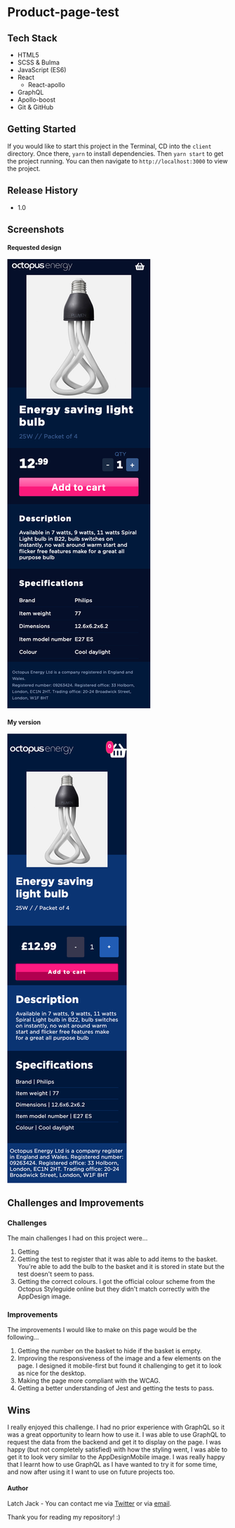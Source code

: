 # Product-page-test

## Tech Stack
+ HTML5
+ SCSS & Bulma
+ JavaScript (ES6)
+ React
  + React-apollo
+ GraphQL
+ Apollo-boost
+ Git & GitHub


## Getting Started
If you would like to start this project in the Terminal, CD into the `client` directory. Once there, `yarn` to install dependencies. Then `yarn start` to get the project running. You can then navigate to `http://localhost:3000` to view the project.

## Release History
+ 1.0


## Screenshots

#### Requested design

![Screenshot of the requested design](readmefiles/AppDesignMobile.png)

#### My version
![Screenshot of the app](readmefiles/FullScreenshot.png)


## Challenges and Improvements

### Challenges
The main challenges I had on this project were...
1. Getting 
2. Getting the test to register that it was able to add items to the basket. You're able to add the bulb to the basket and it is stored in state but the test doesn't seem to pass.
3. Getting the correct colours. I got the official colour scheme from the Octopus Styleguide online but they didn't match correctly with the AppDesign image.


### Improvements
The improvements I would like to make on this page would be the following...
1. Getting the number on the basket to hide if the basket is empty.
2. Improving the responsiveness of the image and a few elements on the page. I designed it mobile-first but found it challenging to get it to look as nice for the desktop.
3. Making the page more compliant with the WCAG.
4. Getting a better understanding of Jest and getting the tests to pass.

## Wins
I really enjoyed this challenge. I had no prior experience with GraphQL so it was a great opportunity to learn how to use it. I was able to use GraphQL to request the data from the backend and get it to display on the page. I was happy (but not completely satisfied) with how the styling went, I was able to get it to look very similar to the AppDesignMobile image. I was really happy that I learnt how to use GraphQL as I have wanted to try it for some time, and now after using it I want to use on future projects too.

#### Author
Latch Jack - You can contact me via [Twitter](https://twitter.com/LatchCodes "My twitter profile") or via [email](mailto:latch.jack@gmail.com "my email").

Thank you for reading my repository! :)